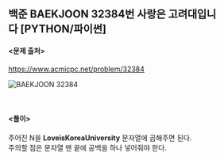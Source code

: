 ## 백준 BAEKJOON 32384번 사랑은 고려대입니다 [PYTHON/파이썬]

#### <문제 출처><br>
https://www.acmicpc.net/problem/32384

![BAEKJOON 32384](https://img1.daumcdn.net/thumb/R1280x0/?scode=mtistory2&fname=https%3A%2F%2Fblog.kakaocdn.net%2Fdn%2FThdxT%2FbtsKX3yjNXX%2FCaBPpApyDEpXx8I0Lbtz10%2Fimg.png)

<br>

#### <풀이><br>

주어진 N을 **LoveisKoreaUniversity** 문자열에 곱해주면 된다.  
주의할 점은 문자열 맨 끝에 공백을 하나 넣어줘야 한다.  